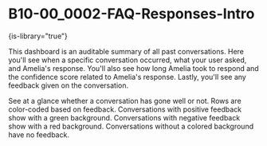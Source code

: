 # B10-00_0002-FAQ-Responses-Intro

{is-library="true"}

<snippet id="B10-00_0002-FAQ-Responses-Intro_snippet">



This dashboard is an auditable summary of all past conversations. Here you'll see when a specific conversation occurred, what your user asked, and Amelia's response. You'll also see how long Amelia took to respond and the confidence score related to Amelia's response. Lastly, you'll see any feedback given on the conversation.

See at a glance whether a conversation has gone well or not. Rows are color-coded based on feedback. Conversations with positive feedback show with a green background. Conversations with negative feedback show with a red background. Conversations without a colored background have no feedback.


</snippet>